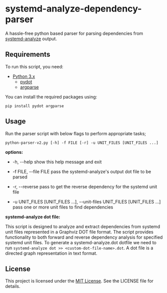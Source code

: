 # systemd-analyze-dependency-parser
A hassle-free python based parser for parsing dependencies from [systemd-analyze](https://www.freedesktop.org/software/systemd/man/latest/systemd-analyze.html) output.

## Requirements

To run this script, you need:

- [Python 3.x](https://www.python.org/downloads/)
  - [pydot](https://pypi.org/project/pydot/)
  - [argparse](https://pypi.org/project/argparse/)

You can install the required packages using:

`pip install pydot argparse`

## Usage

Run the parser script with below flags to perform appropriate tasks;

`python-parser-v2.py [-h] -f FILE [-r] -u UNIT_FILES [UNIT_FILES ...]`
 
**options:**

  - -h, --help            show this help message and exit

  - -f FILE, --file FILE  pass the systemd-analyze's output dot file to be parsed

  - -r, --reverse         pass to get the reverse dependency for the systemd unit file

  - -u UNIT_FILES [UNIT_FILES ...], --unit-files UNIT_FILES [UNIT_FILES ...]
                        pass one or more unit files to find dependencies

**systemd-analyze dot file:**

This script is designed to analyze and extract dependencies from systemd unit files represented in a Graphviz DOT file format. The script provides functionality to both forward and reverse dependency analysis for specified systemd unit files. To generate a systemd-analyze.dot dotfile we need to run `systemd-analyze dot >> <custom-dot-file-name>.dot`. A dot file is a directed graph representation in text format.


## License

This project is licensed under the [MIT License](https://opensource.org/licenses/MIT). See the LICENSE file for details.